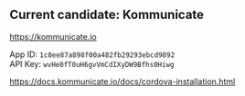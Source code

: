 ## Current candidate: Kommunicate

https://kommunicate.io 

App ID: `1c8ee87a898f00a482fb29293ebcd9892`  
API Key: `wvHe0fT0uH6gvVmCdIXyDW9Bfhs0Hiwg`

https://docs.kommunicate.io/docs/cordova-installation.html